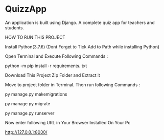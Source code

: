 # QuizzApp
An application is built using Django. A complete quiz app for teachers and students.

HOW TO RUN THIS PROJECT

Install Python(3.7.6) (Dont Forget to Tick Add to Path while installing Python)


Open Terminal and Execute Following Commands :

python -m pip install -r requirements. txt

Download This Project Zip Folder and Extract it


Move to project folder in Terminal. Then run following Commands :

py manage.py makemigrations

py manage.py migrate

py manage.py runserver

Now enter following URL in Your Browser Installed On Your Pc

http://127.0.0.1:8000/

